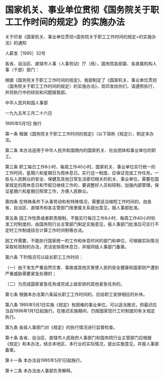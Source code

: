 # 国家机关、事业单位贯彻《国务院关于职工工作时间的规定》的实施办法

关于印发《国家机关、事业单位贯彻<国务院关于职工工作时间的规定>的实施办法》的通知

人薪发［1995］32号

各省、自治区、直辖市人事（人事劳动）厅（局），国务院各部委、各直属机构人事（干部）部门：

根据《国务院关于职工工作时间的规定》，我部制定了《国家机关、事业单位贯彻〈国务院关于职工工作时间的规定〉的实施办法》，现印发给你们，请遵照执行，并将执行中的经验和问题报我部。

中华人民共和国人事部

一九九五年三月二十六日

1995年5月1日 施行

<!-- INFO END -->

第一条 根据《国务院关于职工工作时间的规定》（以下简称《规定》），制定本办法。

第二条 本办法适用于中华人民共和国境内的国家机关、社会团体和事业单位的职工。

第三条 职工每日工作8小时，每周工作40小时。国家机关、事业单位实行统一的工作时间，星期六和星期日为周休息日。实行这一制度，应保证完成工作任务。一些与人民群众的安全、保健及其他日常生活密切相关的机关、事业单位，需要在国家规定的周休息日和节假日继续工作的，要调整好人员和班制，加强内部管理，保证星期六和星期日照常工作，方便人民群众。

第四条 在特殊条件下从事劳动和有特殊情况，需要适当缩短工作时间的，由各省、自治区、直辖市和各主管部门按隶属关系提出意见，报人事部批准。

第五条 因工作性质或者职责限制，不能实行每日工作8小时、每周工作40小时标准工时制度的，由国务院行业主管部门制定实施意见，报人事部门批准后可实行不定时工作制或综合计算工作时间制等办法。

因工作需要，不能执行国家统一的工作和休息时间的部门和单位，可根据实际情况采取轮班制的办法，灵活安排周休息日，并报同级人事部门备案。

第六条 下列情况可以延长职工工作时间：

（一）由于发生严重自然灾害、事故或其他灾害使人民的安全健康和国家财产遭到严重威胁需要紧急处理的；

（二）为完成国家紧急任务或完成上级安排的其他紧急任务的。

第七条 根据本办法第六条延长职工工作时间的，应给职工安排相应的补休。

第八条 1995年5月1日实施《规定》有困难的事业单位，可以适当推迟，但最迟应当自1996年1月1日起施行。在推迟实施期间，仍按国家现行工时制度的有关规定执行。

第九条 各级人事部门对《规定》的执行情况进行监督检查。

第十条 各省、自治区、直辖市人民政府人事部门和国务院行业主管部门应根据《规定》和本办法，结合本地区、本行业的实际情况，提出实施意见，并报人事部备案。

第十一条 本办法自1995年5月1日起施行。

第十二条 本办法由人事部负责解释。
